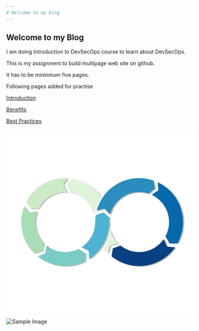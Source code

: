 ```yaml
---
# Welcome to my blog
---
```


## Welcome to my Blog
I am doing Introduction to DevSecOps course to learn about DevSecOps.

This is my assignment to build multipage web site on github.

It has to be mininmum five pages.

Following pages added for practise

[Introduction](Page2.md)

[Benefits](Page3.md)

[Best Practices](Page5.md)

![Logo](logoDevSecOps.png)
<img src="https://kangdmi.github.io/skills-github-pages/logoDevSecOps.png" alt="Sample Image" width="400" height="100">

